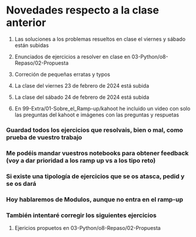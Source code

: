 # Novedades respecto a la clase anterior

1. Las soluciones a los problemas resueltos en clase el viernes y sábado están subidas

2. Enunciados de ejercicios a resolver en clase en 03-Python/o8-Repaso/02-Propuesta

3. Correción de pequeñas erratas y typos

4. La clase del viernes 23 de febrero de 2024 está subida

5. La clase del sábado 24 de febrero de 2024 está subida

6. En 99-Extra/01-Sobre_el_Ramp-up/kahoot he incluido un video con solo las preguntas del kahoot e imágenes con las preguntas y respuetas





### Guardad todos los ejercicios que resolvais, bien o mal, como prueba de vuestro trabajo
### Me podéis mandar vuestros notebooks para obtener feedback (voy a dar prioridad a los ramp up vs a los tipo reto)

### Si existe una tipología de ejercicios que se os atasca, pedid y se os dará

### Hoy hablaremos de Modulos, aunque no entra en el ramp-up

### También intentaré corregir los siguientes ejercicios 

1. Ejericios propuetos en 03-Python/o8-Repaso/02-Propuesta
